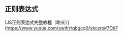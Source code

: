 <!--
 * @Descripttion: 
 * @version: 
 * @Author: shenjia
 * @Date: 2021-10-09 11:18:02
 * @LastEditors: shenjia
 * @LastEditTime: 2021-10-15 16:25:34
-->
## 正则表达式

[JS正则表达式完整教程（略长）](https://www.yuque.com/xwifrr/qbgcq0/vkczro#7Oti7
